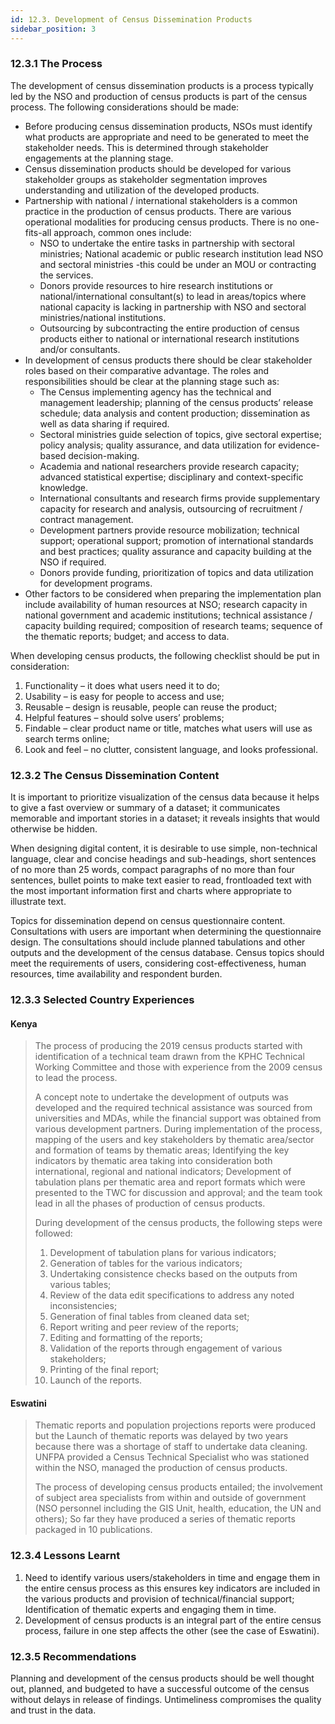 ```yaml
---
id: 12.3. Development of Census Dissemination Products
sidebar_position: 3
---
```


### 12.3.1 The Process

The development of census dissemination products is a process typically led by the NSO and production of census products is part of the census process. The following considerations should be made:
- Before producing census dissemination products, NSOs must identify what products are appropriate and need to be generated to meet the stakeholder needs. This is determined through stakeholder engagements at the planning stage.
- Census dissemination products should be developed for various stakeholder groups as stakeholder segmentation improves understanding and utilization of the developed products.  
- Partnership with national / international stakeholders is a common practice in the production of census products. There are various operational modalities for producing census products. There is no one-fits-all approach, common ones include: 
  - NSO to undertake the entire tasks in partnership with sectoral ministries; National academic or public research institution lead NSO and sectoral ministries -this could be under an MOU or contracting the services. 
  - Donors provide resources to hire research institutions or national/international consultant(s) to lead in areas/topics where national capacity is lacking in partnership with NSO and sectoral ministries/national institutions. 
  - Outsourcing by subcontracting the entire production of census products either to national or international research institutions and/or consultants. 
- In development of census products there should be clear stakeholder roles based on their comparative advantage. The roles and responsibilities should be clear at the planning stage such as: 
  - The Census implementing agency has the technical and management leadership; planning of the census products’ release schedule; data analysis and content production; dissemination as well as data sharing if required. 
  - Sectoral ministries guide selection of topics, give sectoral expertise; policy analysis; quality assurance, and data utilization for evidence-based decision-making.
  - Academia and national researchers provide research capacity; advanced statistical expertise; disciplinary and context-specific knowledge.
  - International consultants and research firms provide supplementary capacity for research and analysis, outsourcing of recruitment / contract management. 
  - Development partners provide resource mobilization; technical support; operational support; promotion of international standards and best practices; quality assurance and capacity building at the NSO if required.
  - Donors provide funding, prioritization of topics and data utilization for development programs.
- Other factors to be considered when preparing the implementation plan include availability of human resources at NSO; research capacity in national government and academic institutions; technical assistance / capacity building required; composition of research teams; sequence of the thematic reports; budget; and access to data.
  
When developing census products, the following checklist should be put in consideration:
1.	Functionality – it does what users need it to do; 
2.	Usability – is easy for people to access and use; 
3.	Reusable – design is reusable, people can reuse the product; 
4.	Helpful features – should solve users’ problems; 
5.	Findable – clear product name or title, matches what users will use as search terms online; 
6.  Look and feel – no clutter, consistent language, and looks professional.

### 12.3.2 The Census Dissemination Content
It is important to prioritize visualization of the census data because it helps to give a fast overview or summary of a dataset; it communicates memorable and important stories in a dataset; it reveals insights that would otherwise be hidden.

When designing digital content, it is desirable to use simple, non-technical language, clear and concise headings and sub-headings, short sentences of no more than 25 words, compact paragraphs of no more than four sentences, bullet points to make text easier to read, frontloaded text with the most important information first and charts where appropriate to illustrate text.

Topics for dissemination depend on census questionnaire content. Consultations with users are important when determining the questionnaire design. The consultations should include planned tabulations and other outputs and the development of the census database. Census topics should meet the requirements of users, considering cost-effectiveness, human resources, time availability and respondent burden. 

### 12.3.3 Selected Country Experiences

#### Kenya
>
> The process of producing the 2019 census products started with identification of a technical team drawn from the KPHC Technical Working Committee and those with experience from the 2009 census to lead the process.
>
> A concept note to undertake the development of outputs was developed and the required technical assistance was sourced from universities and MDAs, while the financial support was obtained from various development partners. During implementation of the process, mapping of the users and key stakeholders by thematic area/sector and formation of teams by thematic areas; Identifying the key indicators by thematic area taking into consideration both international, regional and national indicators; Development of tabulation plans per thematic area and report formats which were presented to the TWC for discussion and approval; and the team took lead in all the phases of production of census products.
>
> During development of the census products, the following steps were followed: 
> 1) Development of tabulation plans for various indicators; 
> 2) Generation of tables for the various indicators; 
> 3) Undertaking consistence checks based on the outputs from various tables; 
> 4) Review of the data edit specifications to address any noted inconsistencies;  
> 5) Generation of final tables from cleaned data set; 
> 6) Report writing and peer review of the reports; 
> 7) Editing and formatting of the reports; 
> 8) Validation of the reports through engagement of various stakeholders; 
> 9) Printing of the final report; 
> 10) Launch of the reports. 

#### Eswatini
>
> Thematic reports and population projections reports were produced but the Launch of thematic reports was delayed by two years because there was a shortage of staff to undertake data cleaning. UNFPA provided a Census Technical Specialist who was stationed within the NSO, managed the production of census products. 
>
> The process of developing census products entailed; the involvement of subject area specialists from within and outside of government (NSO personnel including the GIS Unit, health, education, the UN and others); So far  they have produced a series of thematic reports packaged in 10 publications.

### 12.3.4 Lessons Learnt
1.	Need to identify various users/stakeholders in time and engage them in the entire census process as this ensures key indicators are included in the various products and provision of technical/financial support; Identification of thematic experts and engaging them in time.
2.	Development of census products is an integral part of the entire census process, failure in one step affects the other (see the case of Eswatini).

### 12.3.5 Recommendations
Planning and development of the census products should be well thought out, planned, and budgeted to have a successful outcome of the census without delays in release of findings. Untimeliness compromises the quality and trust in the data.

